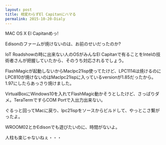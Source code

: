 ```yaml
---
layout: post
title: 相変わらずEl Capitanにハマる
permalink: 2015-10-20-Dialy
---
```


MAC OS X El Capitanめっ!

Edisonのファームが焼けないのは、お前のせいだったのか?

IoT Roadshowの時に出来ない人のOSがみんなEl Capitanで有ることをIntelの技術者さんが把握していたから、そのうち対応されるでしょう。

FlashMagicが起動しないからMaclpc21isp使ってたけど、LPC1114は焼けるのにLPC810が焼けないのはMaclpc21ispに入っているversionが1.85だったから。1.97にしたらあっさり焼けました。

VirtualBoxにWindows10を入れてFlashMagic動かそうとしたけど、さっぱりダメ。TeraTermですらCOM Portで入出力出来ない。

ぐるっと回ってMacに戻り、lpc21ispをソースからビルドして、やっとこさ繋がったよ。

WROOM02とかEdisonでも遊びたいのに、時間がないよ。

人柱も楽じゃないねぇ・・・
